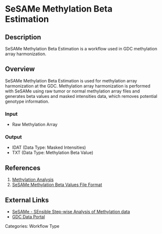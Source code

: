# SeSAMe Methylation Beta Estimation

## Description ##

SeSAMe Methylation Beta Estimation is a workflow used in GDC methylation array harmonization.

## Overview ##

SeSAMe Methylation Beta Estimation is used for methylation array harmonization at the GDC. Methylation array harmonization is performed with SeSAMe using raw tumor or normal methylation array files and generates beta values and masked intensities data, which removes potential genotype information.

### Input

* Raw Methylation Array

### Output

* IDAT (Data Type: Masked Intensities)
* TXT (Data Type: Methylation Beta Value)

## References ##

1. [Methylation Analysis](/Data/Bioinformatics_Pipelines/Methylation_Pipeline/)
1. [SeSAMe Methylation Beta Values File Format](/Data/Bioinformatics_Pipelines/Methylation_Pipeline/#sesame-methylation-beta-values-file-format)

## External Links ##

* [SeSAMe - SEnsible Step-wise Analysis of Methylation data](https://github.com/zwdzwd/sesame)
* [GDC Data Portal](https://portal.gdc.cancer.gov)

Categories: Workflow Type
